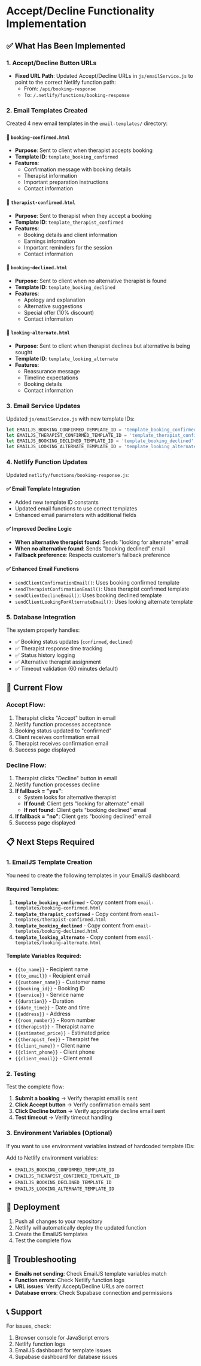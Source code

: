 # Accept/Decline Functionality Implementation

## ✅ What Has Been Implemented

### 1. Accept/Decline Button URLs
- **Fixed URL Path**: Updated Accept/Decline URLs in `js/emailService.js` to point to the correct Netlify function path:
  - From: `/api/booking-response`
  - To: `/.netlify/functions/booking-response`

### 2. Email Templates Created
Created 4 new email templates in the `email-templates/` directory:

#### 📧 `booking-confirmed.html`
- **Purpose**: Sent to client when therapist accepts booking
- **Template ID**: `template_booking_confirmed`
- **Features**: 
  - Confirmation message with booking details
  - Therapist information
  - Important preparation instructions
  - Contact information

#### 📧 `therapist-confirmed.html`
- **Purpose**: Sent to therapist when they accept a booking
- **Template ID**: `template_therapist_confirmed`
- **Features**:
  - Booking details and client information
  - Earnings information
  - Important reminders for the session
  - Contact information

#### 📧 `booking-declined.html`
- **Purpose**: Sent to client when no alternative therapist is found
- **Template ID**: `template_booking_declined`
- **Features**:
  - Apology and explanation
  - Alternative suggestions
  - Special offer (10% discount)
  - Contact information

#### 📧 `looking-alternate.html`
- **Purpose**: Sent to client when therapist declines but alternative is being sought
- **Template ID**: `template_looking_alternate`
- **Features**:
  - Reassurance message
  - Timeline expectations
  - Booking details
  - Contact information

### 3. Email Service Updates
Updated `js/emailService.js` with new template IDs:
```javascript
let EMAILJS_BOOKING_CONFIRMED_TEMPLATE_ID = 'template_booking_confirmed';
let EMAILJS_THERAPIST_CONFIRMED_TEMPLATE_ID = 'template_therapist_confirmed';
let EMAILJS_BOOKING_DECLINED_TEMPLATE_ID = 'template_booking_declined';
let EMAILJS_LOOKING_ALTERNATE_TEMPLATE_ID = 'template_looking_alternate';
```

### 4. Netlify Function Updates
Updated `netlify/functions/booking-response.js`:

#### ✅ Email Template Integration
- Added new template ID constants
- Updated email functions to use correct templates
- Enhanced email parameters with additional fields

#### ✅ Improved Decline Logic
- **When alternative therapist found**: Sends "looking for alternate" email
- **When no alternative found**: Sends "booking declined" email
- **Fallback preference**: Respects customer's fallback preference

#### ✅ Enhanced Email Functions
- `sendClientConfirmationEmail()`: Uses booking confirmed template
- `sendTherapistConfirmationEmail()`: Uses therapist confirmed template
- `sendClientDeclineEmail()`: Uses booking declined template
- `sendClientLookingForAlternateEmail()`: Uses looking alternate template

### 5. Database Integration
The system properly handles:
- ✅ Booking status updates (`confirmed`, `declined`)
- ✅ Therapist response time tracking
- ✅ Status history logging
- ✅ Alternative therapist assignment
- ✅ Timeout validation (60 minutes default)

## 🔄 Current Flow

### Accept Flow:
1. Therapist clicks "Accept" button in email
2. Netlify function processes acceptance
3. Booking status updated to "confirmed"
4. Client receives confirmation email
5. Therapist receives confirmation email
6. Success page displayed

### Decline Flow:
1. Therapist clicks "Decline" button in email
2. Netlify function processes decline
3. **If fallback = "yes"**:
   - System looks for alternative therapist
   - **If found**: Client gets "looking for alternate" email
   - **If not found**: Client gets "booking declined" email
4. **If fallback = "no"**: Client gets "booking declined" email
5. Success page displayed

## 📋 Next Steps Required

### 1. EmailJS Template Creation
You need to create the following templates in your EmailJS dashboard:

#### Required Templates:
1. **`template_booking_confirmed`** - Copy content from `email-templates/booking-confirmed.html`
2. **`template_therapist_confirmed`** - Copy content from `email-templates/therapist-confirmed.html`
3. **`template_booking_declined`** - Copy content from `email-templates/booking-declined.html`
4. **`template_looking_alternate`** - Copy content from `email-templates/looking-alternate.html`

#### Template Variables Required:
- `{{to_name}}` - Recipient name
- `{{to_email}}` - Recipient email
- `{{customer_name}}` - Customer name
- `{{booking_id}}` - Booking ID
- `{{service}}` - Service name
- `{{duration}}` - Duration
- `{{date_time}}` - Date and time
- `{{address}}` - Address
- `{{room_number}}` - Room number
- `{{therapist}}` - Therapist name
- `{{estimated_price}}` - Estimated price
- `{{therapist_fee}}` - Therapist fee
- `{{client_name}}` - Client name
- `{{client_phone}}` - Client phone
- `{{client_email}}` - Client email

### 2. Testing
Test the complete flow:
1. **Submit a booking** → Verify therapist email is sent
2. **Click Accept button** → Verify confirmation emails sent
3. **Click Decline button** → Verify appropriate decline email sent
4. **Test timeout** → Verify timeout handling

### 3. Environment Variables (Optional)
If you want to use environment variables instead of hardcoded template IDs:

Add to Netlify environment variables:
- `EMAILJS_BOOKING_CONFIRMED_TEMPLATE_ID`
- `EMAILJS_THERAPIST_CONFIRMED_TEMPLATE_ID`
- `EMAILJS_BOOKING_DECLINED_TEMPLATE_ID`
- `EMAILJS_LOOKING_ALTERNATE_TEMPLATE_ID`

## 🚀 Deployment
1. Push all changes to your repository
2. Netlify will automatically deploy the updated function
3. Create the EmailJS templates
4. Test the complete flow

## 🐛 Troubleshooting
- **Emails not sending**: Check EmailJS template variables match
- **Function errors**: Check Netlify function logs
- **URL issues**: Verify Accept/Decline URLs are correct
- **Database errors**: Check Supabase connection and permissions

## 📞 Support
For issues, check:
1. Browser console for JavaScript errors
2. Netlify function logs
3. EmailJS dashboard for template issues
4. Supabase dashboard for database issues 